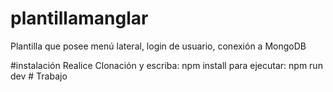 # plantillamanglar
Plantilla que posee menú lateral, login de usuario, conexión a MongoDB

#instalación
Realice Clonación y escriba: npm install
para ejecutar: npm run dev # Trabajo
